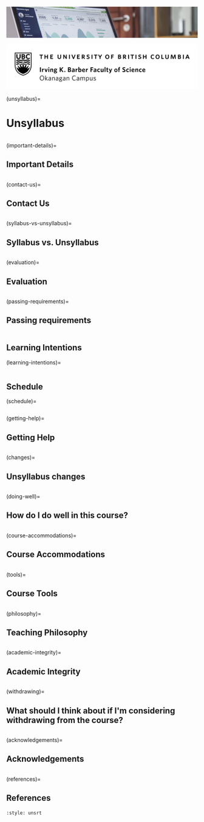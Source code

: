 ![](../images/header.jpg)

![](../images/UBCO_CMPS_header.jpg)

(unsyllabus)=
# Unsyllabus


<!--
```{figure} ../images/construction.jpeg
---
width: 750px
name: Under Construction.
---
This course website is currently under construction. It will continue to be updated and will be released closer to the course start date. [Photo by Mabel Amber from Pexels](https://www.pexels.com/photo/traffic-red-blue-sign-117602/). 
```
-->

```{include} unsyllabus_bits/main_nav.md
```

(important-details)=
## Important Details

```{include} unsyllabus_bits/important_details.md
```

<div class="page_break"> </div>

(contact-us)=
## Contact Us

```{include} syllabus_bits/teaching_team.md
```

(syllabus-vs-unsyllabus)=
## Syllabus vs. Unsyllabus

```{include} unsyllabus_bits/why_syllabus_unsyllabus.md
```

(evaluation)=
## Evaluation

```{include} unsyllabus_bits/grading_practices_detailed.md
```

(passing-requirements)=
## Passing requirements

```{include} syllabus_bits/passing_requirement.md
```

## Learning Intentions
(learning-intentions)=
```{include} syllabus_bits/course_LOs.md
``` 

<div class="page_break"> </div>

## Schedule

(schedule)=
```{include} syllabus_bits/schedule.md
```

<div class="page_break"> </div>

(getting-help)=
## Getting Help

```{include} unsyllabus_bits/getting_help.md
```

<div class="page_break"> </div>

(changes)=
## Unsyllabus changes

```{include} unsyllabus_bits/changes.md
```

(doing-well)=
## How do I do well in this course?

```{include} unsyllabus_bits/doing_well_data.md
```

(course-accommodations)=
## Course Accommodations

```{include} unsyllabus_bits/accommodations.md
```

<div class="page_break"> </div>

(tools)=
## Course Tools

```{include} unsyllabus_bits/course_tools.md
```

<div class="page_break"> </div>

(philosophy)=
## Teaching Philosophy

```{include} unsyllabus_bits/teaching_philosophy.md
```

(academic-integrity)=
## Academic Integrity

```{include} unsyllabus_bits/academic_integrity.md
```

<div class="page_break"> </div>

(withdrawing)=
## What should I think about if I'm considering withdrawing from the course?

```{include} unsyllabus_bits/withdrawing.md
```

(acknowledgements)=
## Acknowledgements

```{include} unsyllabus_bits/acknowledgements.md
```

(references)=
## References

```{bibliography}
:style: unsrt
```
